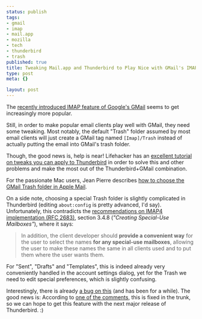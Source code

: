 ```yaml
--- 
status: publish
tags: 
- gmail
- imap
- mail.app
- mozilla
- tech
- thunderbird
- trash
published: true
title: Tweaking Mail.app and Thunderbird to Play Nice with GMail's IMAP
type: post
meta: {}

layout: post
---
```

The <a href="http://fredericiana.com/2007/10/27/gmail-introduces-imap/">recently introduced IMAP feature of Google's GMail</a> seems to get increasingly more popular.

Still, in order to make popular email clients play well with GMail, they need some tweaking. Most notably, the default "Trash" folder assumed by most email clients will just create a GMail tag named <code>[Imap]/Trash</code> instead of actually putting the email into GMail's trash folder.

Though, the good news is, help is near! Lifehacker has an <a href="http://lifehacker.com/software/geek-to-live/turn-thunderbird-into-the-ultimate-gmail-imap-client-314574.php">excellent tutorial on tweaks you can apply to Thunderbird</a> in order to solve this and other problems and make the most out of the Thunderbird+GMail combination.

For the passionate Mac users, Jean Pierre describes <a href="http://blog.jeanpierre.de/2007/11/05/apple-mail-3-use-gmails-trash-folder/">how to choose the GMail Trash folder in Apple Mail</a>.

On a side note, choosing a special Trash folder is slightly complicated in Thunderbird (editing <code>about:config</code> is pretty advanced, I'd say). Unfortunately, this contradicts the <a href="http://www.faqs.org/rfcs/rfc2683.html">recommendations on IMAP4 implementation (RFC 2683)</a>, section 3.4.8 (<em>"Creating Special-Use Mailboxes"</em>), where it says:

<blockquote>In addition, the client developer should <strong>provide a convenient way</strong> for the user to select the names <strong>for any special-use mailboxes</strong>, allowing the user to make these names the same in all clients used and to put them where the user wants them.
</blockquote>

For "Sent", "Drafts" and "Templates", this is indeed already very conveniently handled in the account settings dialog, yet for the Trash we need to edit special preferences, which is slightly confusing.

Interestingly, there is already <a href="https://bugzilla.mozilla.org/show_bug.cgi?id=182274">a bug on this</a> (and has been for a while). The good news is: According to <a href="https://bugzilla.mozilla.org/show_bug.cgi?id=182274#c92">one of the comments</a>, this is fixed in the trunk, so we can hope to get this feature with the next major release of Thunderbird. :)
